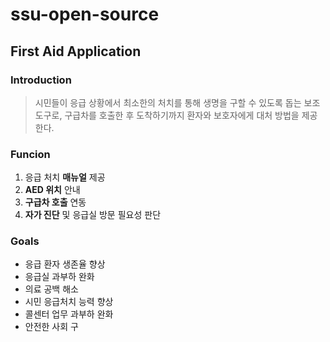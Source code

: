# ssu-open-source

## First Aid Application

### Introduction
> 시민들이 응급 상황에서 최소한의 처치를 통해 생명을 구할 수 있도록 돕는 보조 도구로, 구급차를 호출한 후 도착하기까지 환자와 보호자에게 대처 방법을 제공한다.

### Funcion
1. 응급 처치 **매뉴얼** 제공
2. **AED 위치** 안내
3. **구급차 호출** 연동
4. **자가 진단** 및 응급실 방문 필요성 판단

### Goals
+ 응급 환자 생존율 향상
+ 응급실 과부하 완화
+ 의료 공백 해소
+ 시민 응급처치 능력 향상
+ 콜센터 업무 과부하 완화
+ 안전한 사회 구
